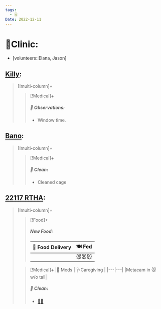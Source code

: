 ```yaml
---
tags:
  - 🗒️
Date: 2022-12-11
---
```


# 🏥Clinic:
- [volunteers::Elana, Jason]

## [Killy](../RARE%20Birds/Ed%20Birds/Killy.md):
> [!multi-column]+
>
>> [!Medical]+
>> ##### 🔭 Observations:
>> - Window time.

## [Bano](../RARE%20Birds/Ed%20Birds/Bano.md):
> [!multi-column]+
>
>> [!Medical]+
>>##### 🫧 Clean:
>> - Cleaned cage

## [22117 RTHA](../RARE%20Birds/22117%20RTHA.md):
> [!multi-column]+
>
>> [!Food]+
>> ##### New Food:
>> |🚚 Food Delivery| 🍽️ Fed|
>> |---|---|
>>||🐭🐭🐭
>
>> [!Medical]+
>> |💊 Meds | 🩺Caregiving |
>> |---|---|
>> |Metacam in 🐭 w/o tail|
>>
>>##### 🫧 Clean:
>> - [🧼➗](../Admin/Codes/Cleaned%20with%20divider.md)
>>
